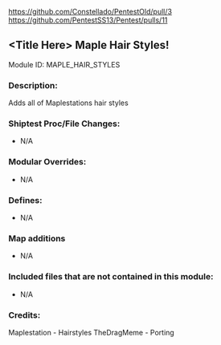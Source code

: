 <!-- This should be copy-pasted into the root of your module folder as readme.md -->

https://github.com/Constellado/PentestOld/pull/3
https://github.com/PentestSS13/Pentest/pulls/11
## \<Title Here> Maple Hair Styles!

Module ID: MAPLE_HAIR_STYLES

### Description:

Adds all of Maplestations hair styles

### Shiptest Proc/File Changes:

- N/A
<!-- If you edited any core procs, you should list them here. You should specify the files and procs you changed.
E.g:
- `code/modules/mob/living.dm`: `proc/overriden_proc`, `var/overriden_var`
-->

### Modular Overrides:

- N/A
<!-- If you added a new modular override (file or code-wise) for your module, you should list it here. Code files should specify what procs they changed, in case of multiple modules using the same file.
E.g:
- `modular_pentest/master_files/sound/my_cool_sound.ogg`
- `modular_pentest/master_files/code/my_modular_override.dm`: `proc/overriden_proc`, `var/overriden_var`
-->

### Defines:

- N/A
<!-- If you needed to add any defines, mention the files you added those defines in, along with the name of the defines. -->
### Map additions
- N/A
<!-- If you have any map changes they go into the zmap folder, please post the name of the file here-->
### Included files that are not contained in this module:

- N/A
<!-- Likewise, be it a non-modular file or a modular one that's not contained within the folder belonging to this specific module, it should be mentioned here. Good examples are icons or sounds that are used between multiple modules, or other such edge-cases. -->

### Credits:

Maplestation - Hairstyles
TheDragMeme - Porting
